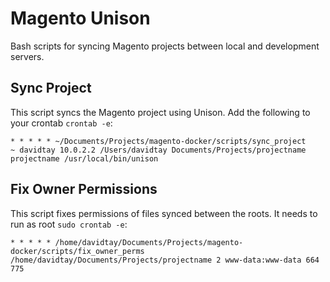 # Magento Unison
Bash scripts for syncing Magento projects between local and development servers.

## Sync Project
This script syncs the Magento project using Unison. 
Add the following to your crontab `crontab -e`:
```
* * * * * ~/Documents/Projects/magento-docker/scripts/sync_project 
~ davidtay 10.0.2.2 /Users/davidtay Documents/Projects/projectname projectname /usr/local/bin/unison
```

## Fix Owner Permissions
This script fixes permissions of files synced between the roots. It needs to run as root `sudo crontab -e`:
```
* * * * * /home/davidtay/Documents/Projects/magento-docker/scripts/fix_owner_perms 
/home/davidtay/Documents/Projects/projectname 2 www-data:www-data 664 775
```
